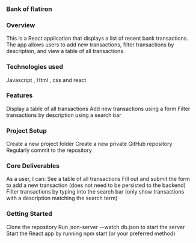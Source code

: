 ### Bank of  flatiron
### Overview

This is a React application that displays a list of recent bank transactions. The app allows users to add new transactions, filter transactions by description, and view a table of all transactions.

### Technologies used
Javascript , Html , css and react

### Features
Display a table of all transactions
Add new transactions using a form
Filter transactions by description using a search bar

### Project Setup
Create a new project folder
Create a new private GitHub repository
Regularly commit to the repository

### Core Deliverables
As a user, I can:
See a table of all transactions
Fill out and submit the form to add a new transaction (does not need to be persisted to the backend)
Filter transactions by typing into the search bar (only show transactions with a description matching the search term)
### Getting Started
Clone the repository
Run json-server --watch db.json to start the server
Start the React app by running npm start (or your preferred method)

